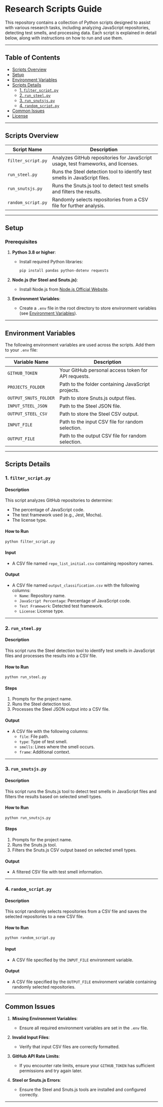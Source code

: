 # Research Scripts Guide

This repository contains a collection of Python scripts designed to assist with various research tasks, including analyzing JavaScript repositories, detecting test smells, and processing data. Each script is explained in detail below, along with instructions on how to run and use them.

---

## Table of Contents
- [Scripts Overview](#scripts-overview)
- [Setup](#setup)
- [Environment Variables](#environment-variables)
- [Scripts Details](#scripts-details)
  - [1. `filter_script.py`](#1-filter_scriptpy)
  - [2. `run_steel.py`](#2-run_steelpy)
  - [3. `run_snutsjs.py`](#3-run_snutsjspy)
  - [4. `random_script.py`](#4-random_scriptpy)
- [Common Issues](#common-issues)
- [License](#license)

---

## Scripts Overview

| Script Name         | Description                                                                 |
|----------------------|-----------------------------------------------------------------------------|
| `filter_script.py`   | Analyzes GitHub repositories for JavaScript usage, test frameworks, and licenses. |
| `run_steel.py`       | Runs the Steel detection tool to identify test smells in JavaScript files.  |
| `run_snutsjs.py`     | Runs the Snuts.js tool to detect test smells and filters the results.       |
| `random_script.py`   | Randomly selects repositories from a CSV file for further analysis.         |

---

## Setup

### Prerequisites
1. **Python 3.8 or higher**:
   - Install required Python libraries:
     ```bash
     pip install pandas python-dotenv requests
     ```

2. **Node.js (for Steel and Snuts.js)**:
   - Install Node.js from [Node.js Official Website](https://nodejs.org/).

3. **Environment Variables**:
   - Create a `.env` file in the root directory to store environment variables (see [Environment Variables](#environment-variables)).

---

## Environment Variables

The following environment variables are used across the scripts. Add them to your `.env` file:

| Variable Name                | Description                                                                 |
|-------------------------------|-----------------------------------------------------------------------------|
| `GITHUB_TOKEN`               | Your GitHub personal access token for API requests.                        |
| `PROJECTS_FOLDER`            | Path to the folder containing JavaScript projects.                         |
| `OUTPUT_SNUTS_FOLDER`        | Path to store Snuts.js output files.                                        |
| `INPUT_STEEL_JSON`           | Path to the Steel JSON file.                                                |
| `OUTPUT_STEEL_CSV`           | Path to store the Steel CSV output.                                         |
| `INPUT_FILE`                 | Path to the input CSV file for random selection.                           |
| `OUTPUT_FILE`                | Path to the output CSV file for random selection.                          |

---

## Scripts Details

### 1. `filter_script.py`

#### Description
This script analyzes GitHub repositories to determine:
- The percentage of JavaScript code.
- The test framework used (e.g., Jest, Mocha).
- The license type.

#### How to Run
```bash
python filter_script.py
```

#### Input
- A CSV file named `repo_list_initial.csv` containing repository names.

#### Output
- A CSV file named `output_classification.csv` with the following columns:
  - `Name`: Repository name.
  - `JavaScript Percentage`: Percentage of JavaScript code.
  - `Test Framework`: Detected test framework.
  - `License`: License type.

---

### 2. `run_steel.py`

#### Description
This script runs the Steel detection tool to identify test smells in JavaScript files and processes the results into a CSV file.

#### How to Run
```bash
python run_steel.py
```

#### Steps
1. Prompts for the project name.
2. Runs the Steel detection tool.
3. Processes the Steel JSON output into a CSV file.

#### Output
- A CSV file with the following columns:
  - `file`: File path.
  - `type`: Type of test smell.
  - `smells`: Lines where the smell occurs.
  - `frame`: Additional context.

---

### 3. `run_snutsjs.py`

#### Description
This script runs the Snuts.js tool to detect test smells in JavaScript files and filters the results based on selected smell types.

#### How to Run
```bash
python run_snutsjs.py
```

#### Steps
1. Prompts for the project name.
2. Runs the Snuts.js tool.
3. Filters the Snuts.js CSV output based on selected smell types.

#### Output
- A filtered CSV file with test smell information.

---

### 4. `random_script.py`

#### Description
This script randomly selects repositories from a CSV file and saves the selected repositories to a new CSV file.

#### How to Run
```bash
python random_script.py
```

#### Input
- A CSV file specified by the `INPUT_FILE` environment variable.

#### Output
- A CSV file specified by the `OUTPUT_FILE` environment variable containing randomly selected repositories.

---

## Common Issues

1. **Missing Environment Variables**:
   - Ensure all required environment variables are set in the `.env` file.

2. **Invalid Input Files**:
   - Verify that input CSV files are correctly formatted.

3. **GitHub API Rate Limits**:
   - If you encounter rate limits, ensure your `GITHUB_TOKEN` has sufficient permissions and try again later.

4. **Steel or Snuts.js Errors**:
   - Ensure the Steel and Snuts.js tools are installed and configured correctly.

---
